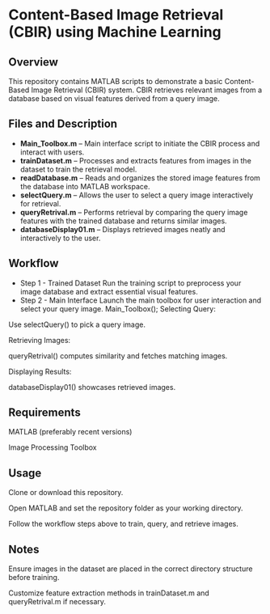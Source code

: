 # Content-Based Image Retrieval (CBIR) using Machine Learning
## Overview
This repository contains MATLAB scripts to demonstrate a basic Content-Based Image Retrieval (CBIR) system. CBIR retrieves relevant images from a database based on visual features derived from a query image.
## Files and Description
- **Main_Toolbox.m** – Main interface script to initiate the CBIR process and interact with users.  
- **trainDataset.m** – Processes and extracts features from images in the dataset to train the retrieval model.  
- **readDatabase.m** – Reads and organizes the stored image features from the database into MATLAB workspace.  
- **selectQuery.m** – Allows the user to select a query image interactively for retrieval.  
- **queryRetrival.m** – Performs retrieval by comparing the query image features with the trained database and returns similar images.  
- **databaseDisplay01.m** – Displays retrieved images neatly and interactively to the user.
## Workflow
- Step 1 - Trained Dataset 
Run the training script to preprocess your image database and extract essential visual features.
- Step 2 - Main Interface
Launch the main toolbox for user interaction and select your query image.
Main_Toolbox();
Selecting Query:

Use selectQuery() to pick a query image.

Retrieving Images:

queryRetrival() computes similarity and fetches matching images.

Displaying Results:

databaseDisplay01() showcases retrieved images.
## Requirements
MATLAB (preferably recent versions)

Image Processing Toolbox
## Usage
Clone or download this repository.

Open MATLAB and set the repository folder as your working directory.

Follow the workflow steps above to train, query, and retrieve images.
## Notes
Ensure images in the dataset are placed in the correct directory structure before training.

Customize feature extraction methods in trainDataset.m and queryRetrival.m if necessary.
